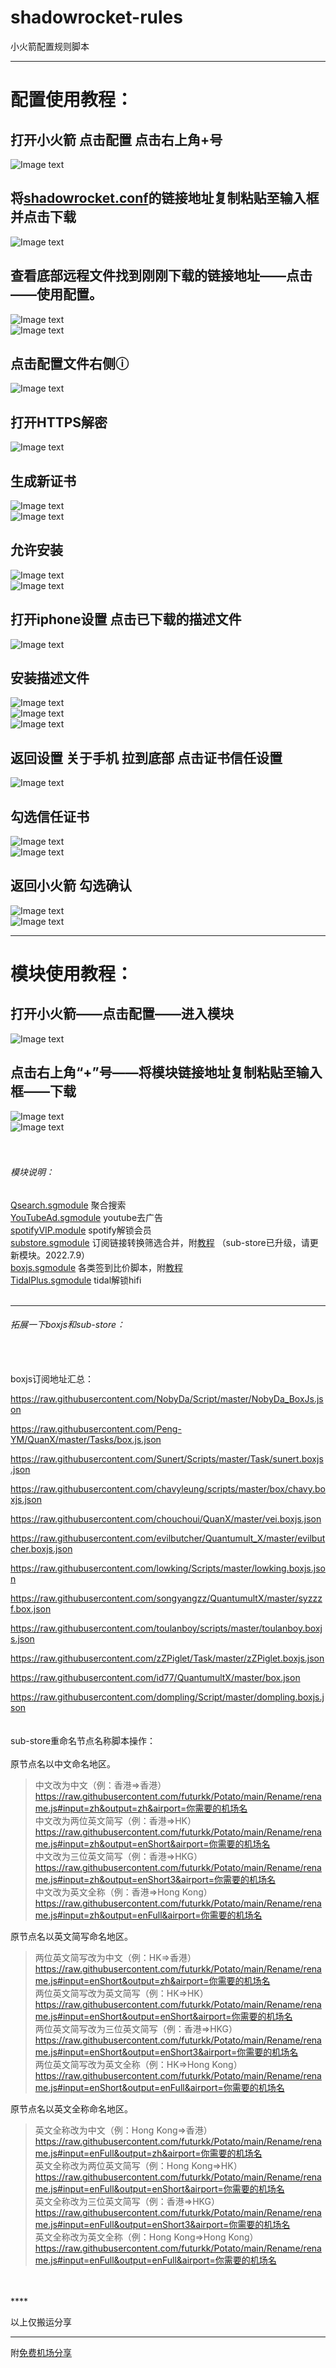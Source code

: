 # shadowrocket-rules
小火箭配置规则脚本  
****
# 配置使用教程：  
## 打开小火箭 点击配置 点击右上角+号  
![Image text](https://github.com/deezertidal/shadowrocket-rules/blob/main/IMG/1a.png)  

## 将[shadowrocket.conf](https://raw.githubusercontent.com/deezertidal/shadowrocket-rules/main/shadowrocket.conf)的链接地址复制粘贴至输入框并点击下载  
![Image text](https://github.com/deezertidal/shadowrocket-rules/blob/main/IMG/2.png)  

## 查看底部远程文件找到刚刚下载的链接地址——点击——使用配置。  
![Image text](https://github.com/deezertidal/shadowrocket-rules/blob/main/IMG/3.png)  
![Image text](https://github.com/deezertidal/shadowrocket-rules/blob/main/IMG/4.png)  

## 点击配置文件右侧ⓘ  
![Image text](https://github.com/deezertidal/shadowrocket-rules/blob/main/IMG/5.png)  
## 打开HTTPS解密   
![Image text](https://github.com/deezertidal/shadowrocket-rules/blob/main/IMG/6.png)  
## 生成新证书  
![Image text](https://github.com/deezertidal/shadowrocket-rules/blob/main/IMG/7.png)  
![Image text](https://github.com/deezertidal/shadowrocket-rules/blob/main/IMG/8.png)  
## 允许安装  
![Image text](https://github.com/deezertidal/shadowrocket-rules/blob/main/IMG/9.png)  
![Image text](https://github.com/deezertidal/shadowrocket-rules/blob/main/IMG/10.png)  
## 打开iphone设置 点击已下载的描述文件  
![Image text](https://github.com/deezertidal/shadowrocket-rules/blob/main/IMG/11.png)  
## 安装描述文件  
![Image text](https://github.com/deezertidal/shadowrocket-rules/blob/main/IMG/12.png)  
![Image text](https://github.com/deezertidal/shadowrocket-rules/blob/main/IMG/13.png)  
![Image text](https://github.com/deezertidal/shadowrocket-rules/blob/main/IMG/14.png)  
## 返回设置 关于手机 拉到底部 点击证书信任设置 
![Image text](https://github.com/deezertidal/shadowrocket-rules/blob/main/IMG/14.5.png)  
## 勾选信任证书  
![Image text](https://github.com/deezertidal/shadowrocket-rules/blob/main/IMG/15.png)  
![Image text](https://github.com/deezertidal/shadowrocket-rules/blob/main/IMG/16.png)  
## 返回小火箭 勾选确认  
![Image text](https://github.com/deezertidal/shadowrocket-rules/blob/main/IMG/17.png)  
![Image text](https://github.com/deezertidal/shadowrocket-rules/blob/main/IMG/18.png)  
****
# 模块使用教程：  
## 打开小火箭——点击配置——进入模块  
![Image text](https://github.com/deezertidal/shadowrocket-rules/blob/main/IMG/1sg.png)  
## 点击右上角“+”号——将模块链接地址复制粘贴至输入框——下载  
![Image text](https://github.com/deezertidal/shadowrocket-rules/blob/main/IMG/2sg.png)  
![Image text](https://github.com/deezertidal/shadowrocket-rules/blob/main/IMG/3sg.png)  
<br>
<br>
###### 模块说明：  
[Qsearch.sgmodule](https://raw.githubusercontent.com/deezertidal/shadowrocket-rules/main/modules/Qsearch.sgmodule) 聚合搜索  
[YouTubeAd.sgmodule](https://raw.githubusercontent.com/deezertidal/shadowrocket-rules/main/modules/YouTubeAd.sgmodule) youtube去广告  
[spotifyVIP.module](https://raw.githubusercontent.com/deezertidal/shadowrocket-rules/main/modules/spotifyVIP.module) spotify解锁会员  
[substore.sgmodule](https://raw.githubusercontent.com/deezertidal/shadowrocket-rules/main/modules/substore.sgmodule) 订阅链接转换筛选合并，附[教程](https://www.notion.so/Sub-Store-6259586994d34c11a4ced5c406264b46)  （sub-store已升级，请更新模块。2022.7.9）  
[boxjs.sgmodule](https://raw.githubusercontent.com/deezertidal/shadowrocket-rules/main/modules/boxjs.sgmodule) 各类签到比价脚本，附[教程](https://github.com/chavyleung/scripts#boxjs)  
[TidalPlus.sgmodule](https://raw.githubusercontent.com/deezertidal/shadowrocket-rules/main/modules/TidalPlus.sgmodule) tidal解锁hifi
<br>
<br>
****
###### 拓展一下boxjs和sub-store：  
<br>
<br>
boxjs订阅地址汇总：  

https://raw.githubusercontent.com/NobyDa/Script/master/NobyDa_BoxJs.json

https://raw.githubusercontent.com/Peng-YM/QuanX/master/Tasks/box.js.json

https://raw.githubusercontent.com/Sunert/Scripts/master/Task/sunert.boxjs.json

https://raw.githubusercontent.com/chavyleung/scripts/master/box/chavy.boxjs.json

https://raw.githubusercontent.com/chouchoui/QuanX/master/vei.boxjs.json

https://raw.githubusercontent.com/evilbutcher/Quantumult_X/master/evilbutcher.boxjs.json

https://raw.githubusercontent.com/lowking/Scripts/master/lowking.boxjs.json

https://raw.githubusercontent.com/songyangzz/QuantumultX/master/syzzzf.box.json

https://raw.githubusercontent.com/toulanboy/scripts/master/toulanboy.boxjs.json

https://raw.githubusercontent.com/zZPiglet/Task/master/zZPiglet.boxjs.json

https://raw.githubusercontent.com/id77/QuantumultX/master/box.json

https://raw.githubusercontent.com/dompling/Script/master/dompling.boxjs.json
<br>
<br>
<br>
sub-store重命名节点名称脚本操作：  
<br>
原节点名以中文命名地区。
 > 中文改为中文（例：香港=>香港）
 > https://raw.githubusercontent.com/futurkk/Potato/main/Rename/rename.js#input=zh&output=zh&airport=你需要的机场名  
 > 中文改为两位英文简写（例：香港=>HK）
 > https://raw.githubusercontent.com/futurkk/Potato/main/Rename/rename.js#input=zh&output=enShort&airport=你需要的机场名  
 > 中文改为三位英文简写（例：香港=>HKG）
 > https://raw.githubusercontent.com/futurkk/Potato/main/Rename/rename.js#input=zh&output=enShort3&airport=你需要的机场名  
 > 中文改为英文全称（例：香港=>Hong Kong）
 > https://raw.githubusercontent.com/futurkk/Potato/main/Rename/rename.js#input=zh&output=enFull&airport=你需要的机场名  

 原节点名以英文简写命名地区。
 > 两位英文简写改为中文（例：HK=>香港）
 > https://raw.githubusercontent.com/futurkk/Potato/main/Rename/rename.js#input=enShort&output=zh&airport=你需要的机场名  
 > 两位英文简写改为英文简写（例：HK=>HK）
 > https://raw.githubusercontent.com/futurkk/Potato/main/Rename/rename.js#input=enShort&output=enShort&airport=你需要的机场名  
 > 两位英文简写改为三位英文简写（例：香港=>HKG）
 > https://raw.githubusercontent.com/futurkk/Potato/main/Rename/rename.js#input=enShort&output=enShort3&airport=你需要的机场名  
 > 两位英文简写改为英文全称（例：HK=>Hong Kong）
 > https://raw.githubusercontent.com/futurkk/Potato/main/Rename/rename.js#input=enShort&output=enFull&airport=你需要的机场名  

 原节点名以英文全称命名地区。
 > 英文全称改为中文（例：Hong Kong=>香港）
 > https://raw.githubusercontent.com/futurkk/Potato/main/Rename/rename.js#input=enFull&output=zh&airport=你需要的机场名  
 > 英文全称改为两位英文简写（例：Hong Kong=>HK）
 > https://raw.githubusercontent.com/futurkk/Potato/main/Rename/rename.js#input=enFull&output=enShort&airport=你需要的机场名  
 > 英文全称改为三位英文简写（例：香港=>HKG）
 > https://raw.githubusercontent.com/futurkk/Potato/main/Rename/rename.js#input=enFull&output=enShort3&airport=你需要的机场名  
 > 英文全称改为英文全称（例：Hong Kong=>Hong Kong）
 > https://raw.githubusercontent.com/futurkk/Potato/main/Rename/rename.js#input=enFull&output=enFull&airport=你需要的机场名  

<br>
<br>
****

以上仅搬运分享
****
附[免费机场分享](https://github.com/deezertidal/freevpn/blob/main/README.md)
